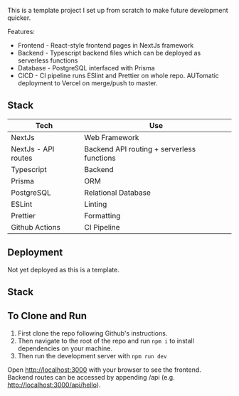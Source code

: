 This is a template project I set up from scratch to make future development quicker.

Features:
- Frontend - React-style frontend pages in NextJs framework
- Backend - Typescript backend files which can be deployed as serverless functions
- Database - PostgreSQL interfaced with Prisma
- CICD - CI pipeline runs ESlint and Prettier on whole repo. AUTomatic deployment to Vercel on merge/push to master.

## Stack

| Tech | Use |
|------------------|------------------|
| NextJs | Web Framework  |
| NextJs - API routes | Backend API routing + serverless functions |
| Typescript | Backend |
| Prisma | ORM |
| PostgreSQL | Relational Database |
| ESLint | Linting |
| Prettier | Formatting |
| Github Actions | CI Pipeline |

## Deployment

Not yet deployed as this is a template. 

## Stack

## To Clone and Run

1. First clone the repo following Github's instructions.
2. Then navigate to the root of the repo and run `npm i` to install dependencies on your machine.
3. Then run the development server with `npm run dev`

Open [http://localhost:3000](http://localhost:3000) with your browser to see the frontend.  
Backend routes can be accessed by appending /api (e.g. [http://localhost:3000/api/hello](http://localhost:3000/api/hello)).
